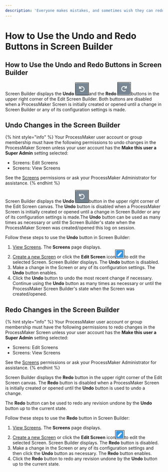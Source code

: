 ```yaml
---
description: 'Everyone makes mistakes, and sometimes wish they can redo them.'
---
```


# How to Use the Undo and Redo Buttons in Screen Builder

## How to Use the Undo and Redo Buttons in Screen Builder

Screen Builder displays the **Undo** ![](../../../.gitbook/assets/undo-button-process-modeler-processes.png)and the **Redo** ![](../../../.gitbook/assets/redo-button-process-modeler-processes.png)buttons in the upper right corner of the Edit Screen Builder. Both buttons are disabled when a ProcessMaker Screen is initially created or opened until a change in Screen Builder or any of its configuration settings is made.

## Undo Changes in the Screen Builder

{% hint style="info" %}
Your ProcessMaker user account or group membership must have the following permissions to undo changes in the ProcessMaker Screen unless your user account has the **Make this user a Super Admin** setting selected:

* Screens: Edit Screens
* Screens: View Screens

See the [Screens](https://app.gitbook.com/@processmaker/s/processmaker/~/drafts/-M2FWRZXiL0J3dKqaOvg/processmaker-administration/permission-descriptions-for-users-and-groups#screens) permissions or ask your ProcessMaker Administrator for assistance.
{% endhint %}

Screen Builder displays the **Undo** ![](../../../.gitbook/assets/undo-button-process-modeler-processes.png)button in the upper right corner of the Edit Screen canvas. The **Undo** button is disabled when a ProcessMaker Screen is initially created or opened until a change in Screen Builder or any of its configuration settings is made.The **Undo** button can be used as many times as necessary or until the Screen Builder's state when the ProcessMaker Screen was created/opened this log on session.

Follow these steps to use the **Undo** button in Screen Builder:

1. ​[View Screens](https://app.gitbook.com/@processmaker/s/processmaker/~/drafts/-M2FWRZXiL0J3dKqaOvg/designing-processes/design-forms/manage-forms/view-all-forms). The **Screens** page displays.
2. [Create a new Screen](https://app.gitbook.com/@processmaker/s/processmaker/~/drafts/-M2FWRZXiL0J3dKqaOvg/designing-processes/design-forms/manage-forms/create-a-new-form) or click the **Edit Screen** icon![](../../../.gitbook/assets/open-modeler-edit-icon-processes-page-processes.png)to edit the selected Screen. Screen Builder displays. The **Undo** button is disabled.
3. Make a change in the Screen or any of its configuration settings. The **Undo** button enables.
4. Click the **Undo** button to undo the most recent change if necessary. Continue using the **Undo** button as many times as necessary or until the ProcessMaker Screen Builder's state when the Screen was created/opened.

## Redo Changes in the Screen Builder

{% hint style="info" %}
Your ProcessMaker user account or group membership must have the following permissions to redo changes in the ProcessMaker Screen unless your user account has the **Make this user a Super Admin** setting selected:

* Screens: Edit Screens
* Screens: View Screens

See the [Screens](https://app.gitbook.com/@processmaker/s/processmaker/~/drafts/-M2FWRZXiL0J3dKqaOvg/processmaker-administration/permission-descriptions-for-users-and-groups#screens) permissions or ask your ProcessMaker Administrator for assistance.
{% endhint %}

Screen Builder displays the **Redo** button in the upper right corner of the Edit Screen canvas. The **Redo** button is disabled when a ProcessMaker Screen is initially created or opened until the **Undo** button is used to undo a change.

The **Redo** button can be used to redo any revision undone by the **Undo** button up to the current state.

Follow these steps to use the **Redo** button in Screen Builder:

1. ​[View Screens](https://app.gitbook.com/@processmaker/s/processmaker/~/drafts/-M2FWRZXiL0J3dKqaOvg/designing-processes/design-forms/manage-forms/view-all-forms). The **Screens** page displays.
2. [Create a new Screen](https://app.gitbook.com/@processmaker/s/processmaker/~/drafts/-M2FWRZXiL0J3dKqaOvg/designing-processes/design-forms/manage-forms/create-a-new-form) or click the **Edit Screen** icon![](../../../.gitbook/assets/open-modeler-edit-icon-processes-page-processes.png)to edit the selected Screen. Screen Builder displays. The **Redo** button is disabled.
3. Make a change in the Screen or any of its configuration settings and then click the **Undo** button as necessary. The **Redo** button enables.
4. Click the **Redo** button to redo any revision undone by the **Undo** button up to the current state.

